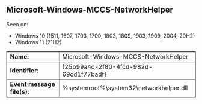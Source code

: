 ## Microsoft-Windows-MCCS-NetworkHelper

Seen on:
* Windows 10 (1511, 1607, 1703, 1709, 1803, 1809, 1903, 1909, 2004, 20H2)
* Windows 11 (21H2)

<table border="1" class="docutils">
  <tbody>
    <tr>
      <td><b>Name:</b></td>
      <td>Microsoft-Windows-MCCS-NetworkHelper</td>
    </tr>
    <tr>
      <td><b>Identifier:</b></td>
      <td>{25b99a4c-2f80-4fcd-982d-69cd1f77badf}</td>
    </tr>
    <tr>
      <td><b>Event message file(s):</b></td>
      <td>%systemroot%\system32\networkhelper.dll</td>
    </tr>
  </tbody>
</table>

&nbsp;

